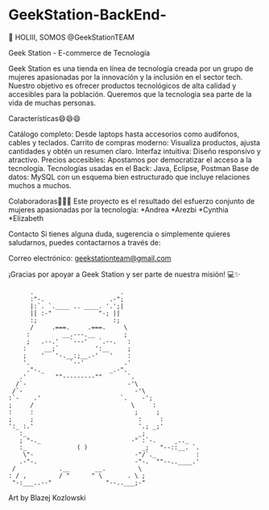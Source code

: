# GeekStation-BackEnd-
👋 HOLIII, SOMOS @GeekStationTEAM

Geek Station - E-commerce de Tecnología

Geek Station es una tienda en línea de tecnología creada por un grupo de mujeres apasionadas por la innovación y la inclusión en el sector tech. Nuestro objetivo es ofrecer productos tecnológicos de alta calidad y accesibles para la población. Queremos que la tecnologia sea parte de la vida de muchas personas.

Características😄😄😄

Catálogo completo: Desde laptops hasta accesorios como audífonos, cables y teclados.
Carrito de compras moderno: Visualiza productos, ajusta cantidades y obtén un resumen claro.
Interfaz intuitiva: Diseño responsivo y atractivo.
Precios accesibles: Apostamos por democratizar el acceso a la tecnología.
Tecnologías usadas en el Back: Java, Eclipse, Postman
Base de datos: MySQL con un esquema bien estructurado que incluye relaciones muchos a muchos.

Colaboradoras💞️💞️💞️ Este proyecto es el resultado del esfuerzo conjunto de mujeres apasionadas por la tecnología: *Andrea *Arezbi *Cynthia *Elizabeth

Contacto Si tienes alguna duda, sugerencia o simplemente quieres saludarnos, puedes contactarnos a través de:

Correo electrónico: geekstationteam@gmail.com

¡Gracias por apoyar a Geek Station y ser parte de nuestra misión! 💻✨

          .                        .                    
          :"-.                  .-";                    
          |:`. `.____ .. ____. '.';|                    
          || :-"             "-; ||                    
          :;                     :;                    
          /     .===.     .===.     \                    
         :         __.---.__        ;                   
         ;   .--.'   `---'   `.--.   :                   
        :     __;`          ':__     ;                  
        ;    '   '-.__:;__.-'   '    :                  
        '.           `--'           .'                  
         ."-._                  _.-".                   
       .'        ""---------""       `.                 
      /`-                            -'\  
     /`-                               -'\               
    :`-    .'                      `.    -';              
    ;     /                           \     :              
    :     :                            ;     ;             
    ;     ;                             :     :             
    ':_ :.'                             '.; _;'             
       :_                               _;                
       ; "-._                         -" :`-.     _.._    
       :_              ( )               _;   "--::__. `.  
        \"-                            -"/`._           :  
       .-"-.                           -"-.  ""--..____.'  
     /            .__       __.         \               
    : / ,         / "      " \       . \ ;          
     "-:___..--"               "--..___;-"
Art by Blazej Kozlowski
